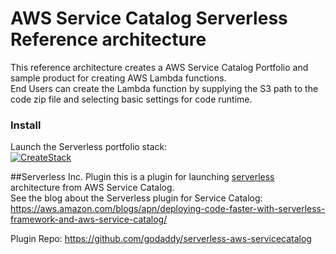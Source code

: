 # AWS Service Catalog Serverless Reference architecture

This reference architecture creates a AWS Service Catalog Portfolio and sample product for creating AWS Lambda functions.  
End Users can create the Lambda function by supplying the S3 path to the code zip file and selecting basic settings for code runtime.


 
### Install  
Launch the Serverless portfolio stack:  
[![CreateStack](https://s3.amazonaws.com/cloudformation-examples/cloudformation-launch-stack.png)](https://console.aws.amazon.com/cloudformation/home?region=us-east-1#/stacks/new?stackName=SC-RA-LambdaPortfolio&templateURL=https://s3.amazonaws.com/aws-service-catalog-reference-architectures/serverless/sc-portfolio-serverless.yml)
    

##Serverless Inc. Plugin 
this is a plugin for launching [serverless](https://www.serverless.com/) architecture from AWS Service Catalog.  
See the blog about the Serverless plugin for Service Catalog:
https://aws.amazon.com/blogs/apn/deploying-code-faster-with-serverless-framework-and-aws-service-catalog/

Plugin Repo: https://github.com/godaddy/serverless-aws-servicecatalog



